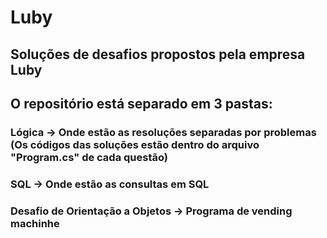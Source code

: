 # Luby

## Soluções de desafios propostos pela empresa Luby

## O repositório está separado em 3 pastas:
### Lógica -> Onde estão as resoluções separadas por problemas (Os códigos das soluções estão dentro do arquivo "Program.cs" de cada questão)

### SQL -> Onde estão as consultas em SQL

### Desafio de Orientação a Objetos -> Programa de vending machinhe
